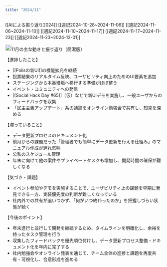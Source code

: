 ```yaml
---
title: "2024/11"
---
```


[[AIによる振り返り2024]]
[[週記2024-10-28~2024-11-06]]
[[週記2024-11-06~2024-11-10]]
[[週記2024-11-10~2024-11-17]]
[[週記2024-11-17~2024-11-23]]
[[週記2024-11-23~2024-12-01]]

<img src='https://scrapbox.io/api/pages/nishio/o1 Pro/icon' alt='o1 Pro.icon' height="19.5"/>11月の主な動きと振り返り（簡潔版）

【進捗したこと】
- [[Polisの新UI]]の機能拡充を継続
- 投票結果のリアルタイム反映、ユーザビリティ向上のためのUI要素を追加
- ステージングから本番環境へ移行する準備がほぼ整う
- イベント・コミュニティへの発信
- [[Social Hack Day #65]]（仮）などで新UIデモを実施し、一般ユーザからのフィードバックを収集
- 「民主主義アップデート」系の議論をオンライン勉強会で共有し、知見を深める

【滞っていること】
- データ更新プロセスのドキュメント化
- 前月からの課題だった「管理者でも簡単にデータ更新を行える仕組み」のマニュアル作成が遅れ気味
- 公私のスケジュール管理
- 年末に向けて他の案件やプライベートタスクも増加し、開発時間の確保が難しくなる

【気づき・課題】
- イベント参加やデモを実施することで、ユーザビリティ上の課題を早期に発見できる一方、実装優先度の判断が難しくなっている
- 社内外での共有が追いつかず、「何がいつ終わったのか」を把握しづらい状態が続く

【今後のポイント】
- 年末進行と並行して開発を継続するため、タイムラインを明確化し、余裕を持ったタスク管理を行う
- 収集したフィードバックを優先順位付けし、データ更新プロセス整備・ドキュメント化を年内に完了する
- 社内勉強会やオンライン発表を通じて、チーム全体の進捗と課題を再度共有・可視化し、合意形成を進める
